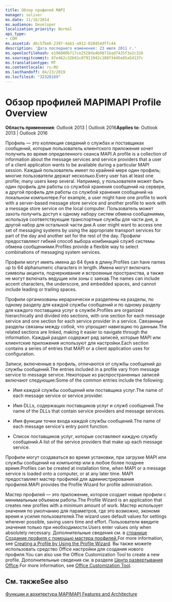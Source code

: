 ```yaml
---
title: Обзор профилей MAPI
manager: soliver
ms.date: 11/16/2014
ms.audience: Developer
localization_priority: Normal
api_type:
- COM
ms.assetid: d6c57be6-2397-4ab1-a912-028454dffc44
description: 'Дата последнего изменения: 23 июля 2011 г.'
ms.openlocfilehash: e196800b717ce2528da4b9871bad7425f3a2c326
ms.sourcegitcommit: 8fe462c32b91c87911942c188f3445e85a54137c
ms.translationtype: MT
ms.contentlocale: ru-RU
ms.lasthandoff: 04/23/2019
ms.locfileid: "32328169"
---
```

# <a name="mapi-profile-overview"></a><span data-ttu-id="d4dc1-103">Обзор профилей MAPI</span><span class="sxs-lookup"><span data-stu-id="d4dc1-103">MAPI Profile Overview</span></span>

  
  
<span data-ttu-id="d4dc1-104">**Область применения**: Outlook 2013 | Outlook 2016</span><span class="sxs-lookup"><span data-stu-id="d4dc1-104">**Applies to**: Outlook 2013 | Outlook 2016</span></span> 
  
<span data-ttu-id="d4dc1-105">Профиль — это коллекция сведений о службах и поставщиках сообщений, которые пользователь клиентского приложения хочет получить во время определенного сеанса MAPI.</span><span class="sxs-lookup"><span data-stu-id="d4dc1-105">A profile is a collection of information about the message services and service providers that a user of a client application wants to be available during a particular MAPI session.</span></span> <span data-ttu-id="d4dc1-106">Каждый пользователь имеет по крайней мере один профиль; многие пользователи держат несколько.</span><span class="sxs-lookup"><span data-stu-id="d4dc1-106">Every user has at least one profile; many users keep several.</span></span> <span data-ttu-id="d4dc1-107">Например, у пользователя может быть один профиль для работы со службой хранения сообщений на сервере, а другой профиль для работы со службой хранения сообщений на локальном компьютере.</span><span class="sxs-lookup"><span data-stu-id="d4dc1-107">For example, a user might have one profile to work with a server-based message store service and another profile to work with a message store service on the local computer.</span></span> <span data-ttu-id="d4dc1-108">Пользователь может захоть получить доступ к одному набору систем обмена сообщениями, используя соответствующие транспортные службы для части дня, а другой набор для остальной части дня.</span><span class="sxs-lookup"><span data-stu-id="d4dc1-108">A user might want to access one set of messaging systems by using the appropriate transport services for part of the day and another set for the rest of the day.</span></span> <span data-ttu-id="d4dc1-109">Профили предоставляют гибкий способ выбора комбинаций служб системы обмена сообщениями.</span><span class="sxs-lookup"><span data-stu-id="d4dc1-109">Profiles provide a flexible way to select combinations of messaging system services.</span></span> 
  
<span data-ttu-id="d4dc1-110">Профили могут иметь имена до 64 букв в длину.</span><span class="sxs-lookup"><span data-stu-id="d4dc1-110">Profiles can have names up to 64 alphanumeric characters in length.</span></span> <span data-ttu-id="d4dc1-111">Имена могут включать символы акцента, подчеркивание и встроенные пространства, а также не могут включать ведущие или зоны с заехав.</span><span class="sxs-lookup"><span data-stu-id="d4dc1-111">The names can include accent characters, the underscore, and embedded spaces, and cannot include leading or trailing spaces.</span></span> 
  
<span data-ttu-id="d4dc1-112">Профили организованы иерархически и разделены на разделы, по одному разделу для каждой службы сообщений и по одному разделу для каждого поставщика услуг в службе.</span><span class="sxs-lookup"><span data-stu-id="d4dc1-112">Profiles are organized hierarchically and divided into sections, with one section for each message service and one section for each service provider in a service.</span></span> <span data-ttu-id="d4dc1-113">Связанные разделы связаны между собой, что упрощает навигацию по данным.</span><span class="sxs-lookup"><span data-stu-id="d4dc1-113">The related sections are linked, making it easier to navigate through the information.</span></span> <span data-ttu-id="d4dc1-114">Каждый раздел содержит ряд записей, которые MAPI или клиентские приложения используют для настройки.</span><span class="sxs-lookup"><span data-stu-id="d4dc1-114">Each section contains a series of entries that MAPI or a client application uses for configuration.</span></span>
  
<span data-ttu-id="d4dc1-115">Записи, включенные в профиль, отличаются от службы сообщений до службы сообщений.</span><span class="sxs-lookup"><span data-stu-id="d4dc1-115">The entries included in a profile vary from message service to message service.</span></span> <span data-ttu-id="d4dc1-116">Некоторые из распространенных записей включают следующие:</span><span class="sxs-lookup"><span data-stu-id="d4dc1-116">Some of the common entries include the following:</span></span>
  
- <span data-ttu-id="d4dc1-117">Имя каждой службы сообщений или поставщика услуг.</span><span class="sxs-lookup"><span data-stu-id="d4dc1-117">The name of each message service or service provider.</span></span>
    
- <span data-ttu-id="d4dc1-118">Имя DLLs, содержащих поставщиков услуг и служб сообщений.</span><span class="sxs-lookup"><span data-stu-id="d4dc1-118">The name of the DLLs that contain service providers and message services.</span></span>
    
- <span data-ttu-id="d4dc1-119">Имя функции точки входа каждой службы сообщений.</span><span class="sxs-lookup"><span data-stu-id="d4dc1-119">The name of each message service's entry point function.</span></span>
    
- <span data-ttu-id="d4dc1-120">Список поставщиков услуг, которые составляют каждую службу сообщений.</span><span class="sxs-lookup"><span data-stu-id="d4dc1-120">A list of the service providers that make up each message service.</span></span>
    
<span data-ttu-id="d4dc1-121">Профили могут создаваться во время установки, при загрузке MAPI или службы сообщений на компьютер или в любое более позднее время.</span><span class="sxs-lookup"><span data-stu-id="d4dc1-121">Profiles can be created at installation time, when MAPI or a message service is loaded onto a computer, or at any later time.</span></span> <span data-ttu-id="d4dc1-122">MAPI предоставляет мастер профилей для администрирования профилей.</span><span class="sxs-lookup"><span data-stu-id="d4dc1-122">MAPI provides the Profile Wizard for profile administration.</span></span> 
  
<span data-ttu-id="d4dc1-123">Мастер профилей — это приложение, которое создает новые профили с минимальным объемом работы.</span><span class="sxs-lookup"><span data-stu-id="d4dc1-123">The Profile Wizard is an application that creates new profiles with a minimum amount of work.</span></span> <span data-ttu-id="d4dc1-124">Мастер использует значения по умолчанию для параметров, где это возможно, экономя время и усилия пользователей.</span><span class="sxs-lookup"><span data-stu-id="d4dc1-124">The wizard uses default values for settings wherever possible, saving users time and effort.</span></span> <span data-ttu-id="d4dc1-125">Пользователи введите значения только при необходимости.</span><span class="sxs-lookup"><span data-stu-id="d4dc1-125">Users enter values only when absolutely necessary.</span></span> <span data-ttu-id="d4dc1-126">Дополнительные сведения см. в [странице Создание профиля с помощью мастера профилей.](creating-a-profile-by-using-the-profile-wizard.md)</span><span class="sxs-lookup"><span data-stu-id="d4dc1-126">For more information, see [Creating a Profile by Using the Profile Wizard](creating-a-profile-by-using-the-profile-wizard.md).</span></span> <span data-ttu-id="d4dc1-127">Вы также можете использовать средство Office настройки для создания нового профиля.</span><span class="sxs-lookup"><span data-stu-id="d4dc1-127">You can also use the Office Customization Tool to create a new profile.</span></span> <span data-ttu-id="d4dc1-128">Дополнительные сведения см. в разделе [Центр развертывания Office](https://go.microsoft.com/fwlink/?LinkId=123000).</span><span class="sxs-lookup"><span data-stu-id="d4dc1-128">For more information, see [Office Customization Tool](https://go.microsoft.com/fwlink/?LinkId=123000).</span></span>
  
## <a name="see-also"></a><span data-ttu-id="d4dc1-129">См. также</span><span class="sxs-lookup"><span data-stu-id="d4dc1-129">See also</span></span>



[<span data-ttu-id="d4dc1-130">Функции и архитектура MAPI</span><span class="sxs-lookup"><span data-stu-id="d4dc1-130">MAPI Features and Architecture</span></span>](mapi-features-and-architecture.md)

